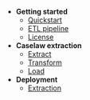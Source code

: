 <!-- docs/_sidebar.md -->

* **Getting started**
    * [Quickstart](/?id=quickstart)
    * [ETL pipeline](/?id=etl-pipeline)
    * [License](/?id=license)
* **Caselaw extraction**
    * [Extract](/elt/?id=extract)
    * [Transform](/elt/?id=transform)
    * [Load](/elt/?id=load)
* **Deployment**
    * [Extraction](/deploy/?id=extraction)
    